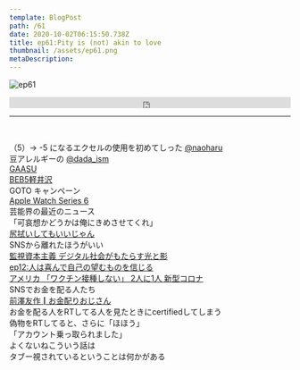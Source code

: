 ```yaml
---  
template: BlogPost  
path: /61
date: 2020-10-02T06:15:50.738Z  
title: ep61:Pity is (not) akin to love
thumbnail: /assets/ep61.png
metaDescription:  
---  
```

![ep61](/assets/ep61.png)  

<iframe width="100%" height="20" scrolling="no" frameborder="no" allow="autoplay" src="https://w.soundcloud.com/player/?url=https%3A//api.soundcloud.com/tracks/903355033&color=%23ff5500&inverse=false&auto_play=false&show_user=true"></iframe>
</br>

***
  
</br>

（5）→ -5 になるエクセルの使用を初めてしった [@naoharu](https://twitter.com/naoharu)  
豆アレルギーの [@dada_ism](https://twitter.com/dada_ism)  
[GAASU](https://www.itmedia.co.jp/business/articles/2009/29/news106.html)  
[BEB5軽井沢](https://www.hoshinoresorts.com/resortsandhotels/omobeb/beb/5karuizawa.html)  
GOTO キャンペーン  
[Apple Watch Series 6](https://www.apple.com/jp/apple-watch-series-6/)  
芸能界の最近のニュース  
「可哀想かどうかは俺にきめさせてくれ」  
[尻拭いしてもいいじゃん](https://twitter.com/naoharu/status/1297463310351245313)  
SNSから離れたほうがいい  
[監視資本主義 デジタル社会がもたらす光と影](https://www.netflix.com/title/81254224)  
[ep12:人は喜んで自己の望むものを信じる](https://jamming.fm/12)  
[アメリカ 「ワクチン接種しない」 2人に1人 新型コロナ](https://www3.nhk.or.jp/news/html/20200930/k10012640561000.html)  
SNSでお金を配る人たち  
[前澤友作┃お金配りおじさん](https://twitter.com/yousuck2020)  
お金を配る人をRTしてる人を見たときにcertifiedしてしまう  
偽物をRTしてると、さらに「ほほう」  
「アカウント乗っ取られました」  
よくないねこういう話は  
タブー視されているということは何かがある  